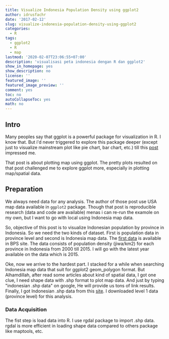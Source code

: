 ```yaml
---
title: Visualize Indonesia Population Density using ggplot2
author: idrusfachr
date: '2017-02-12'
slug: visualize-indonesia-population-density-using-ggplot2
categories:
  - R
tags:
  - ggplot2
  - R
  - map
lastmod: '2020-02-07T23:06:55+07:00'
description: 'visualisasi peta indonesia dengan R dan ggplot2'
show_in_homepage: yes
show_description: no
license: ''
featured_image: ''
featured_image_preview: ''
comment: yes
toc: no
autoCollapseToc: yes
math: no
---
```


<!--more-->

## Intro
Many peoples say that ggplot is a powerful package for visualization in R. I know that. But i'd never triggered to explore this package deeper (except just to visualize mainstream plot like pie chart, bar chart, etc.) till this [post](http://eriqande.github.io/rep-res-web/lectures/making-maps-with-R.html) impressed me.

That post is about plotting map using ggplot. The pretty plots resulted on that post challenged me to explore ggplot more, especially in plotting map/spatial data.

## Preparation

We always need data for any analysis. The author of those post use USA map data available in `ggplot2` package. Though that post is reproducible research (data and code are available) menas i can re-run the examole on my own, but I want to go with local using Indonesia map data.

So, objective of this post is to visualize Indonesian population by province in Indonesia. So we need the two kinds of dataset. First is population data in province level and second is Indonesia map data.
The [first data](https://www.bps.go.id/linkTableDinamis/view/id/843) is available in BPS site. The data consists of population density (jiwa/km2) for each province in Indonesia from 2000 till 2015. I will go with the latest year available on the data which is 2015.

Oke, now we arrive to the hardest part. I stacked for a while when searching Indonesia map data that suit for ggplot2 geom_polygon format. But Alhamdillah, after read some articles about kind of spatial data, I got one clue, I need shape data with .shp format to plot map data. And just by typing "indonesian .shp data" on google, He will provide us tons of link results. Finally, I got Indonesian .shp data from this [site](http://biogeo.ucdavis.edu/data/gadm2.8/shp/IDN_adm_shp.zip). I downloaded level 1 data (province level) for this analysis.

### Data Acquisition

The fist step is load data into R. I use rgdal package to import .shp data. rgdal is more efficient in loading shape data compared to others package like maptools, etc.






















